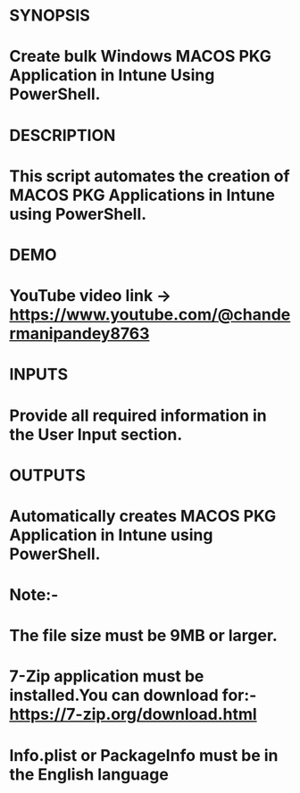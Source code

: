 # SYNOPSIS
# Create bulk Windows MACOS PKG Application in Intune Using PowerShell.

# DESCRIPTION
# This script automates the creation of MACOS PKG Applications in Intune using PowerShell.

# DEMO
# YouTube video link → https://www.youtube.com/@chandermanipandey8763

# INPUTS
# Provide all required information in the User Input section.

# OUTPUTS
# Automatically creates MACOS PKG Application in Intune using PowerShell.

# Note:-
# The file size must be 9MB or larger.
# 7-Zip application must be installed.You can download for:-  https://7-zip.org/download.html
# Info.plist or PackageInfo must be in the English language
